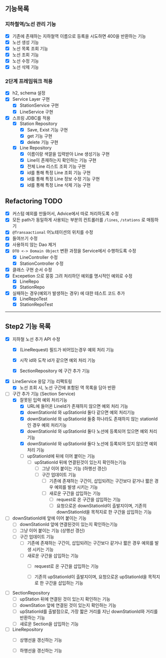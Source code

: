 ## 기능목록

### 지하철역/노선 관리 기능

- [x] 기존에 존재하는 지하철역 이름으로 등록을 시도하면 400을 반환하는 기능
- [x] 노선 생성 기능
- [x] 노선 목록 조회 기능
- [x] 노선 조회 기능
- [x] 노선 수정 기능
- [x] 노선 삭제 기능

### 2단계 프레임워크 적용

- [x] h2, schema 설정
- [x] Service Layer 구현
    - [x] StationService 구현
    - [x] LineService 구현

- [x] 스프링 JDBC를 적용
    - [x] Station Repository
        - [x] Save, Exist 기능 구현
        - [x] get 기능 구현
        - [x] delete 기능 구현
    - [x] Line Repository
        - [x] 이름이랑 색깔을 입력받아 Line 생성기능 구현
        - [x] Line이 존재하는지 확인하는 기능 구현
        - [x] 전체 Line 리스트 조회 기능 구현
        - [x] id를 통해 특정 Line 조회 기능 구현
        - [x] id를 통해 특정 Line 정보 수정 기능 구현
        - [x] id를 통해 특정 Line 삭제 기능 구현

## Refactoring TODO

- [x] 커스텀 예외를 만들어서, Advice에서 따로 처리하도록 수정
- [x] 모든 path가 동일하게 사용되는 부분의 컨트롤러를 `/lines`, `/stations` 로 매핑하기
- [x] `@Transaactional` 어노테이션의 위치를 수정
- [x] 들여쓰기 수정
- [x] 사용하지 않는 Dao 제거
- [x] `DTO <-> Domain Object` 변환 과정을 Service에서 수행하도록 수정
    - [x] LineController 수정
    - [x] StationController 수정
- [x] 클래스 구현 순서 수정
- [x] Excepetion 으로 뭉뚱 그려 처리하던 예외를 명시적인 예외로 수정
    - [x] LineRepo
    - [x] StationRepo
- [x] 실패하는 경우(예외가 발생하는 경우) 에 대한 테스트 코드 추가
    - [x] LineRepoTest
    - [x] StationRepoTest

---

## Step2 기능 목록

- [x] 지하철 노선 추가 API 수정 
    - [x] (LineRequest) 필드가 비어있는경우 예외 처리 기능
    - [x] 시작 id와 도착 id가 같으면 예외 처리 기능
    - [x] SectionRepository 에 구간 추가 기능
    

- [x] LineService 응답 기능 리팩토링
    - [x] 노선 조회 시, 노선 구간에 포함된 역 목록을 담아 반환 
    
- [ ] 구간 추가 기능 (Section Service) 
    - [x] 잘못된 입력 예외 처리기능
        - [x] URL에 들어온 LineId가 존재하지 않으면 예외 처리 기능
        - [x] downStationId 와 upStationId 둘다 같으면 예외 처리기능
        - [x] downStationId 와 upStationId 둘중 하나라도 존재하지 않는 stationId인 경우 예외 처리기능
        - [x] downStationId 와 upStationId 둘다 노선에 등록되어 있으면 예외 처리 기능
        - [x] downStationId 와 upStationId 둘다 노선에 등록되어 있지 않으면 예외 처리 기능
      - [ ] upStationId에 뒤에 이어 붙이는 기능
        - [ ] upStationId 뒤에 연결된것이 있는지 확인하는기능
          - [ ] 그냥 이어 붙이는 기능 (하행선 갱신)
          - [ ] 구간 업데이트 기능
            - [ ] 기존에 존재하는 구간이, 삽입되려는 구간보다 같거나 짧은 경우 예외를 발생 시키는 기능
            - [ ] 새로운 구간을 삽입하는 기능
                - [ ] request로 온 구간을 삽입하는 기능
                - [ ] 요청으로온 downStationId이 출발지이며, 기존의 downStationId을 목적지로 한 구간을 삽입하는 기능

- [ ] downStationId에 앞에 이어 붙이는 기능
  - [ ] downStationId 앞에 연결된것이 있는지 확인하는기능
  - [ ] 그냥 이어 붙이는 기능 (상행선 갱신)
  - [ ] 구간 업데이트 기능
    - [ ] 기존에 존재하는 구간이, 삽입되려는 구간보다 같거나 짧은 경우 예외를 발생 시키는 기능
    - [ ] 새로운 구간을 삽입하는 기능
        - [ ] request로 온 구간을 삽입하는 기능
        - [ ] 기존의 upStationId이 출발지이며, 요청으로온 upStationId을 목적지로 한 구간을 삽입하는 기능
            
    
- [ ] SectionRepository
    - [ ] upStation 뒤에 연결된 것이 있는지 확인하는 기능
    - [ ] downStation 앞에 연결된 것이 있는지 확인하는 기능
    - [ ] upStationId를 출발점으로, 가장 짧은 거리를 지닌 downStationId와 거리를 반환하는 기능
    - [ ] 새로운 Section을 삽입하는 기능

- [ ] LineRepository
    - [ ] 상행선을 갱신하는 기능
    - [ ] 하행선을 갱신하는 기능
    
    